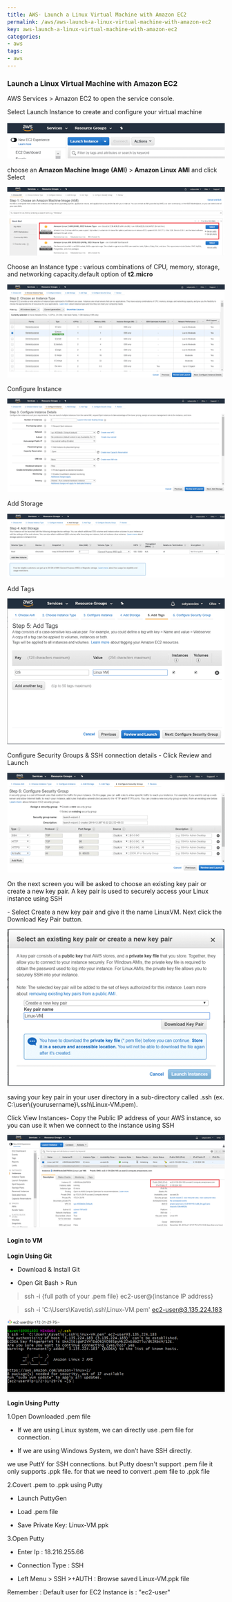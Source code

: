```yaml
---
title: AWS- Launch a Linux Virtual Machine with Amazon EC2
permalink: /aws/aws-launch-a-linux-virtual-machine-with-amazon-ec2
key: aws-launch-a-linux-virtual-machine-with-amazon-ec2
categories:
- aws
tags:
- aws
---
```



### Launch a Linux Virtual Machine with Amazon EC2

AWS Services > Amazon EC2 to open the service console.

Select Launch Instance to create and configure your virtual machine

![](media/00c869a481f20d1c94aab59f2ff83d34.png)

choose an **Amazon Machine Image (AMI)** > **Amazon Linux AMI** and click
Select

![](media/ba4e18cd25f01a4f3e55a9afca234709.png)

Choose an Instance type : various combinations of CPU, memory, storage, and
networking capacity.default option of **t2.micro**

![](media/528740166bbb2d6af2dc2f1a1cd002dc.png)

Configure Instance

![](media/f8ae54016c109bc87fa7095f0d3ee07b.png)

Add Storage

![](media/e03c5d17a5117bac5df1b9708b0e2eaa.png)

Add Tags

![](media/b637d3a4876da435b101d8b7a1e8b4ea.png)

Configure Security Groups & SSH connection details - Click Review and Launch

![](media/7b098de81717e111d9ad693809f3e66f.png)

On the next screen you will be asked to choose an existing key pair or create a
new key pair. A key pair is used to securely access your Linux instance using
SSH

\- Select Create a new key pair and give it the name LinuxVM. Next click the
Download Key Pair button.

![](media/092ccc8ac3dd957844eb475f2d47020a.png)

saving your key pair in your user directory in a sub-directory called .ssh (ex.
C:\\user\\{yourusername}\\.ssh\\Linux-VM.pem).

Click View Instances- Copy the Public IP address of your AWS instance, so you
can use it when we connect to the instance using SSH

![](media/62c9dc2b70b5dace994a1a1629b6fed2.png)

#### Login to VM

**Login Using Git**

-   Download & Install Git

-   Open Git Bash > Run

>   ssh -i {full path of your .pem file} ec2-user@{instance IP address}

>   ssh -i 'C:\\Users\\Kavetis\\.ssh\\Linux-VM.pem' ec2-user@3.135.224.183

![](media/c41e6d93914a2f49926a45a2aaf8156b.png)

**Login Using Putty**

1.Open Downloaded .pem file

-   If we are using Linux system, we can directly use .pem file for connection.

-   If we are using Windows System, we don’t have SSH directly.

we use PuttY for SSH connections. but Putty doesn't support .pem file it only
supports .ppk file. for that we need to convert .pem file to .ppk file

2.Covert .pem to .ppk using Putty

-   Launch PuttyGen

-   Load .pem file

-   Save Private Key: Linux-VM.ppk

3.Open Putty

-   Enter Ip : 18.216.255.66

-   Connection Type : SSH

-   Left Menu > SSH >+AUTH : Browse saved Linux-VM.ppk file

Remember : Default user for EC2 Instance is : "ec2-user"
